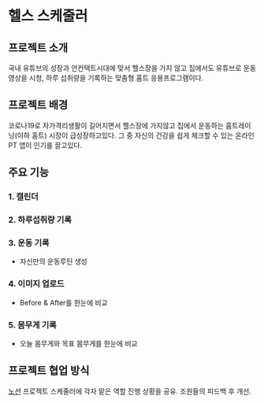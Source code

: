 # 헬스 스케줄러
## 프로젝트 소개
국내 유튜브의 성장과 언컨택트시대에 맞서 헬스장을 가지 않고 집에서도 유튜브로 운동 영상을 시청,
하루 섭취량을 기록하는 맞춤형 홈트 응용프로그램이다.

## 프로젝트 배경
코로나19로 자가격리생활이 길어지면서 헬스장에 가지않고 집에서 운동하는 홈트레이닝(이하 홈트) 시장이 급성장하고있다.
그 중 자신의 건강을 쉽게 체크할 수 있는 온라인 PT 앱이 인기를 끌고있다. 

## 주요 기능
### 1. 캘린더
### 2. 하루섭취량 기록
### 3. 운동 기록
* 자신만의 운동루틴 생성

### 4. 이미지 업로드
* Before & After를 한눈에 비교

### 5. 몸무게 기록
* 오늘 몸무게와 목표 몸무게를 한눈에 비교

## 프로젝트 협업 방식
[노션](www.notion.so)
프로젝트 스케줄러에 각자 맡은 역할 진행 상황을 공유.
조원들의 피드백 후 개선.
